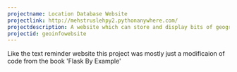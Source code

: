 ```yaml
---
projectname: Location Database Website
projectlink: http://mehstruslehpy2.pythonanywhere.com/
projectdescription: A website which can store and display bits of geographic information.
projectid: geoinfowebsite
---
```

Like the text reminder website this project was mostly just a modificaion of code from the book 'Flask By Example'
